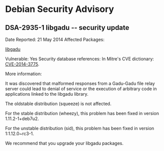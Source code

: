 
Debian Security Advisory
========================


DSA-2935-1 libgadu -- security update
-------------------------------------



Date Reported:
21 May 2014
Affected Packages:

[libgadu](https://packages.debian.org/src:libgadu)

Vulnerable:
Yes
Security database references:
In Mitre's CVE dictionary: [CVE-2014-3775](https://security-tracker.debian.org/tracker/CVE-2014-3775).  

More information:

It was discovered that malformed responses from a Gadu-Gadu file relay
server could lead to denial of service or the execution of arbitrary
code in applications linked to the libgadu library.


The oldstable distribution (squeeze) is not affected.


For the stable distribution (wheezy), this problem has been fixed in
version 1.11.2-1+deb7u2.


For the unstable distribution (sid), this problem has been fixed in
version 1:1.12.0~rc3-1.


We recommend that you upgrade your libgadu packages.





